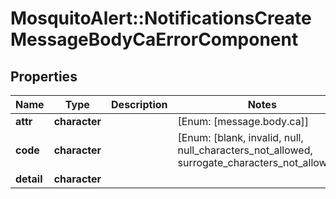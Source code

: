 # MosquitoAlert::NotificationsCreateMessageBodyCaErrorComponent


## Properties
Name | Type | Description | Notes
------------ | ------------- | ------------- | -------------
**attr** | **character** |  | [Enum: [message.body.ca]] 
**code** | **character** |  | [Enum: [blank, invalid, null, null_characters_not_allowed, surrogate_characters_not_allowed]] 
**detail** | **character** |  | 



